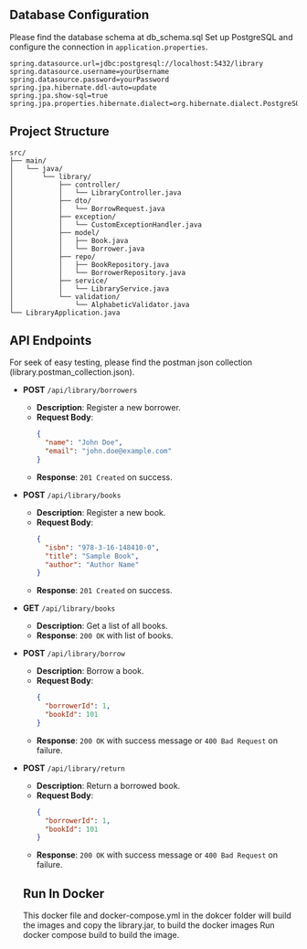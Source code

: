 
## Database Configuration
Please find the database schema at db_schema.sql
Set up PostgreSQL and configure the connection in `application.properties`.

```properties
spring.datasource.url=jdbc:postgresql://localhost:5432/library
spring.datasource.username=yourUsername
spring.datasource.password=yourPassword
spring.jpa.hibernate.ddl-auto=update
spring.jpa.show-sql=true
spring.jpa.properties.hibernate.dialect=org.hibernate.dialect.PostgreSQLDialect
```
## Project Structure

```plaintext
src/
├── main/
│   └── java/
│       └── library/
│           ├── controller/
│           │   └── LibraryController.java
│           ├── dto/
│           │   └── BorrowRequest.java
│           ├── exception/
│           │   └── CustomExceptionHandler.java
│           ├── model/
│           │   ├── Book.java
│           │   └── Borrower.java
│           ├── repo/
│           │   ├── BookRepository.java
│           │   └── BorrowerRepository.java
│           ├── service/
│           │   └── LibraryService.java
│           └── validation/
│               └── AlphabeticValidator.java
└── LibraryApplication.java
```

## API Endpoints

For seek of easy testing, please find the postman json collection (library.postman_collection.json).

- **POST** `/api/library/borrowers`
  - **Description**: Register a new borrower.
  - **Request Body**:
    ```json
    {
      "name": "John Doe",
      "email": "john.doe@example.com"
    }
    ```
  - **Response**: `201 Created` on success.

- **POST** `/api/library/books`
  - **Description**: Register a new book.
  - **Request Body**:
    ```json
    {
      "isbn": "978-3-16-148410-0",
      "title": "Sample Book",
      "author": "Author Name"
    }
    ```
  - **Response**: `201 Created` on success.

- **GET** `/api/library/books`
  - **Description**: Get a list of all books.
  - **Response**: `200 OK` with list of books.

- **POST** `/api/library/borrow`
  - **Description**: Borrow a book.
  - **Request Body**:
    ```json
    {
      "borrowerId": 1,
      "bookId": 101
    }
    ```
  - **Response**: `200 OK` with success message or `400 Bad Request` on failure.

- **POST** `/api/library/return`
  - **Description**: Return a borrowed book.
  - **Request Body**:
    ```json
    {
      "borrowerId": 1,
      "bookId": 101
    }
    ```
  - **Response**: `200 OK` with success message or `400 Bad Request` on failure.

  ## Run In Docker
  This docker file and docker-compose.yml in the dokcer folder will build the images and copy the library.jar, to build the docker images Run docker compose build to build the image.


  
